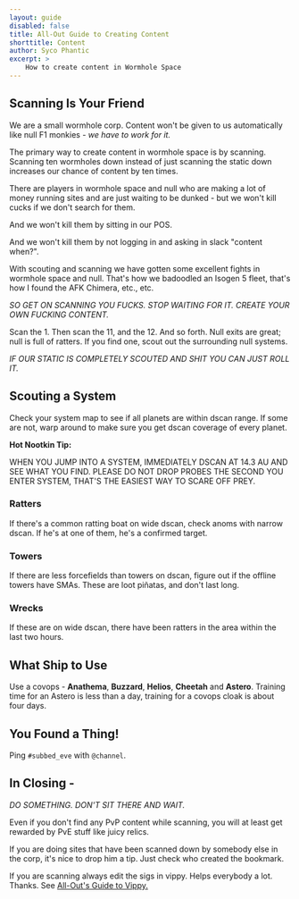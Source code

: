 ```yaml
---
layout: guide
disabled: false
title: All-Out Guide to Creating Content
shorttitle: Content
author: Syco Phantic
excerpt: >
    How to create content in Wormhole Space
---
```

## Scanning Is Your Friend

We are a small wormhole corp.  Content won't be given to us automatically like null F1 monkies - *we have to work for it.*

The primary way to create content in wormhole space is by scanning.  Scanning ten wormholes down instead of just scanning the static down increases our chance of content by ten times.

There are players in wormhole space and null who are making a lot of money running sites and are just waiting to be dunked - but we won't kill cucks if we don't search for them.

And we won't kill them by sitting in our POS.

And we won't kill them by not logging in and asking in slack "content when?".

With scouting and scanning we have gotten some excellent fights in wormhole space and null.  That's how we badoodled an Isogen 5 fleet, that's how I found the AFK Chimera, etc., etc.

*SO GET ON SCANNING YOU FUCKS. STOP WAITING FOR IT. CREATE YOUR OWN FUCKING CONTENT.*

Scan the 1. Then scan the 11, and the 12. And so forth. Null exits are great; null is full of ratters. If you find one, scout out the surrounding null systems.

*IF OUR STATIC IS COMPLETELY SCOUTED AND SHIT YOU CAN JUST ROLL IT.*

## Scouting a System

Check your system map to see if all planets are within dscan range. If some are not, warp around to make sure you get dscan coverage of every planet.

**Hot Nootkin Tip:**

WHEN YOU  JUMP INTO A SYSTEM, IMMEDIATELY DSCAN AT 14.3 AU AND SEE WHAT YOU FIND. PLEASE DO NOT DROP PROBES THE SECOND YOU ENTER SYSTEM, THAT'S THE EASIEST WAY TO SCARE OFF PREY.

### Ratters
If there's a common ratting boat on wide dscan, check anoms with narrow dscan.  If he's at one of them, he's a confirmed target.

### Towers
If there are less forcefields than towers on dscan, figure out if the offline towers have SMAs.  These are loot piñatas, and don't last long.

### Wrecks
If these are on wide dscan, there have been ratters in the area within the last two hours.

## What Ship to Use

Use a covops - **Anathema**, **Buzzard**, **Helios**, **Cheetah** and **Astero**. Training time for an Astero is less than a day, training for a covops cloak is about four days.

## You Found a Thing!

Ping `#subbed_eve` with `@channel`.

## In Closing -
*DO SOMETHING. DON'T SIT THERE AND WAIT.*

Even if you don't find any PvP content while scanning, you will at least get rewarded by PvE stuff like juicy relics.

If you are doing sites that have been scanned down by somebody else in the corp, it's nice to drop him a tip. Just check who created the bookmark.

If you are scanning always edit the sigs in vippy. Helps everybody a lot. Thanks. See [All-Out's Guide to Vippy.](http://all-out.github.io/guides/scanning-vippy/)
